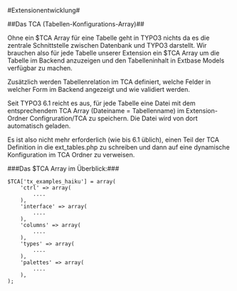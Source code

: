 #Extensionentwicklung#

##Das TCA (Tabellen-Konfigurations-Array)##


Ohne ein $TCA Array für eine Tabelle geht in TYPO3 nichts da es die zentrale Schnittstelle zwischen Datenbank und TYPO3 darstellt. Wir brauchen also für jede Tabelle unserer Extension ein $TCA Array um die Tabelle im Backend anzuzeigen und den Tabelleninhalt in Extbase Models verfügbar zu machen.

Zusätzlich werden Tabellenrelation im TCA definiert, welche Felder in welcher Form im Backend angezeigt und wie validiert werden.

Seit TYPO3 6.1 reicht es aus, für jede Tabelle eine Datei mit dem entsprechendem TCA Array (Dateiname = Tabellenname) im Extension-Ordner Configruration/TCA zu speichern. Die Datei wird von dort automatisch geladen.

Es ist also nicht mehr erforderlich (wie bis 6.1 üblich), einen Teil der TCA Definition in die ext_tables.php zu schreiben und dann auf eine dynamische Konfiguration im TCA Ordner zu verweisen.


###Das $TCA Array im Überblick:###

````
$TCA['tx_examples_haiku'] = array(
    'ctrl' => array(
        ....
    ),
    'interface' => array(
        ....
    ),
    'columns' => array(
        ....
    ),
    'types' => array(
        ....
    ),
    'palettes' => array(
        ....
    ),
);
````

